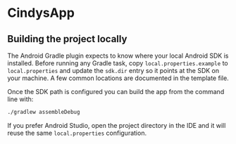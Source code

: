# CindysApp

## Building the project locally

The Android Gradle plugin expects to know where your local Android SDK is
installed. Before running any Gradle task, copy `local.properties.example` to
`local.properties` and update the `sdk.dir` entry so it points at the SDK on
your machine. A few common locations are documented in the template file.

Once the SDK path is configured you can build the app from the command line with:

```sh
./gradlew assembleDebug
```

If you prefer Android Studio, open the project directory in the IDE and it will
reuse the same `local.properties` configuration.
